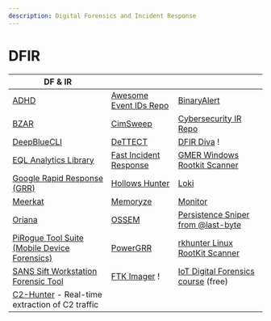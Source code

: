 ```yaml
---
description: Digital Forensics and Incident Response
---
```


# DFIR



| DF & IR                                                                                     |                                                                       |                                                                                               |
| ------------------------------------------------------------------------------------------- | --------------------------------------------------------------------- | --------------------------------------------------------------------------------------------- |
| [ADHD](https://www.blackhillsinfosec.com/projects/adhd/)                                    | [Awesome Event IDs Repo](https://github.com/stuhli/awesome-event-ids) | [BinaryAlert](https://github.com/airbnb/binaryalert)                                          |
| [BZAR](https://github.com/mitre-attack/bzar)                                                | [CimSweep](https://github.com/PowerShellMafia/CimSweep)               | [Cybersecurity IR Repo](https://github.com/paulveillard/cybersecurity-incident-response)      |
| [DeepBlueCLI](https://github.com/sans-blue-team/DeepBlueCLI)                                | [DeTTECT](https://github.com/rabobank-cdc/DeTTECT)                    | [DFIR Diva](https://dfirdiva.com/) !                                                          |
| [EQL Analytics Library](https://github.com/endgameinc/eqllib)                               | [Fast Incident Response](https://github.com/certsocietegenerale/FIR)  | [GMER Windows Rootkit Scanner](http://www.gmer.net/#files)                                    |
| [Google Rapid Response (GRR)](https://github.com/google/grr)                                | [Hollows Hunter](https://github.com/hasherezade/hollows\_hunter)      | [Loki](https://github.com/grafana/loki)                                                       |
| [Meerkat](https://github.com/TonyPhipps/Meerkat)                                            | [Memoryze](https://fireeye.market/apps/211368)                        | [Monitor](https://fireeye.market/apps/211360)                                                 |
| [Oriana](https://github.com/mvelazc0/Oriana/)                                               | [OSSEM](https://github.com/OTRF/OSSEM)                                | [Persistence Sniper from @last-byte](https://github.com/last-byte/PersistenceSniper)          |
| [PiRogue Tool Suite (Mobile Device Forensics)](https://github.com/PiRogueToolSuite)         | [PowerGRR](https://github.com/swisscom/PowerGRR)                      | [rkhunter Linux RootKit Scanner](https://salsa.debian.org/pkg-security-team/rkhunter)         |
| [SANS Sift Workstation Forensic Tool](https://www.sans.org/tools/sift-workstation/)         | [FTK Imager](https://www.exterro.com/forensic-toolkit) !              | [IoT Digital Forensics course](https://github.com/RJC497/IoT-Digital-Forensics-Course) (free) |
| [C2-Hunter](https://github.com/ZeroMemoryEx/C2-Hunter) - Real-time extraction of C2 traffic |                                                                       |                                                                                               |
